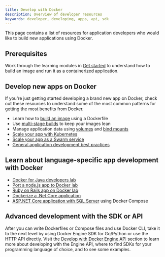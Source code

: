 ```yaml
---
title: Develop with Docker
description: Overview of developer resources
keywords: developer, developing, apps, api, sdk
---
```


This page contains a list of resources for application developers who would like to build new applications using Docker.

## Prerequisites

Work through the learning modules in [Get started](../get-started/index.md) to understand how to build an image and run it as a containerized application.

## Develop new apps on Docker

If you're just getting started developing a brand new app on Docker, check out
these resources to understand some of the most common patterns for getting the
most benefits from Docker.

- Learn how to [build an image](../reference/dockerfile.md) using a Dockerfile
- Use [multi-stage builds](../build/building/multi-stage.md) to keep your images lean
- Manage application data using [volumes](../storage/volumes.md) and [bind mounts](../storage/bind-mounts.md)
- [Scale your app with Kubernetes](../get-started/kube-deploy.md) 
- [Scale your app as a Swarm service](../get-started/swarm-deploy.md) 
- [General application development best practices](dev-best-practices.md)

## Learn about language-specific app development with Docker

- [Docker for Java developers lab](https://github.com/docker/labs/tree/master/developer-tools/java/) 
- [Port a node.js app to Docker lab](https://github.com/docker/labs/tree/master/developer-tools/nodejs/porting)
- [Ruby on Rails app on Docker lab](https://github.com/docker/labs/tree/master/developer-tools/ruby)
- [Dockerize a .Net Core application](../language/dotnet/index.md)
- [ASP.NET Core application with SQL Server](https://github.com/docker/awesome-compose/tree/master/aspnet-mssql) using Docker Compose

## Advanced development with the SDK or API

After you can write Dockerfiles or Compose files and use Docker CLI, take it to
the next level by using Docker Engine SDK for Go/Python or use the HTTP API
directly. Visit the [Develop with Docker Engine API](../engine/api/index.md)
section to learn more about developing with the Engine API, where to find SDKs
for your programming language of choice, and to see some examples.
